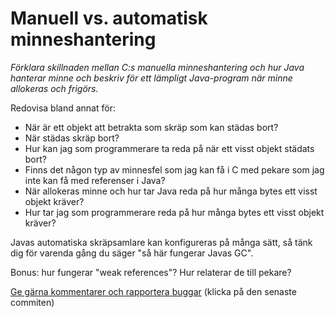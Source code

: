 # Manuell vs. automatisk minneshantering

_Förklara skillnaden mellan C:s manuella minneshantering och hur Java hanterar minne och beskriv för ett lämpligt Java-program när minne allokeras och frigörs._

Redovisa bland annat för:

* När är ett objekt att betrakta som skräp som kan städas bort?
* När städas skräp bort?
* Hur kan jag som programmerare ta reda på när ett visst objekt städats bort?
* Finns det någon typ av minnesfel som jag kan få i C med pekare som jag inte kan få med referenser i Java?
* När allokeras minne och hur tar Java reda på hur många bytes ett visst objekt kräver?
* Hur tar jag som programmerare reda på hur många bytes ett visst objekt kräver?

Javas automatiska skräpsamlare kan konfigureras på många sätt, så tänk dig för varenda gång du säger "så här fungerar Javas GC".

Bonus: hur fungerar "weak references"? Hur relaterar de till pekare?

[Ge gärna kommentarer och rapportera buggar](https://github.com/IOOPM-UU/achievements/commits/master/J28.md) (klicka på den senaste commiten)
